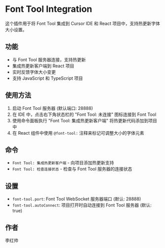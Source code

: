 # Font Tool Integration

这个插件用于将 Font Tool 集成到 Cursor IDE 和 React 项目中，支持热更新字体大小设置。

## 功能

- 与 Font Tool 服务器连接，支持热更新
- 集成热更新客户端到 React 项目
- 实时反馈字体大小变更
- 支持 JavaScript 和 TypeScript 项目

## 使用方法

1. 启动 Font Tool 服务器 (默认端口: 28888)
2. 在 IDE 中，点击右下角状态栏的 "Font Tool: 未连接" 图标连接到 Font Tool
3. 使用命令面板执行 "Font Tool: 集成热更新客户端" 将热更新代码添加到项目中
4. 在 React 组件中使用 `@font-tool:` 注释来标记可调整大小的字体元素

## 命令

- `Font Tool: 集成热更新客户端` - 向项目添加热更新支持
- `Font Tool: 检查连接状态` - 检查与 Font Tool 服务器的连接状态

## 设置

- `font-tool.port`: Font Tool WebSocket 服务器端口 (默认: 28888)
- `font-tool.autoConnect`: 项目打开时自动连接到 Font Tool 服务器 (默认: true)

## 作者

李红帅 